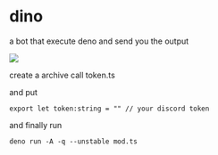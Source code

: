 # dino


a bot that execute deno and send you the output

<img src="https://media.discordapp.net/attachments/809999884820021252/833451113427501116/unknown.png">

create a archive call token.ts

and put

```
export let token:string = "" // your discord token
```

and finally run
```
deno run -A -q --unstable mod.ts
```


